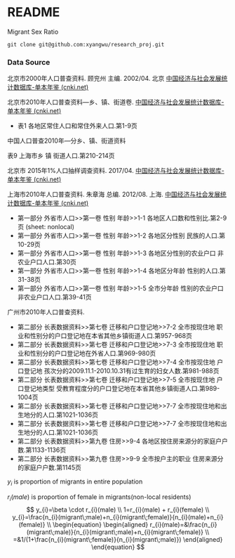 # README

Migrant Sex Ratio

```
git clone git@github.com:xyangwu/research_proj.git

```



### Data Source

北京市2000年人口普查资料. 顾兖州 主编. 2002/04. 北京  [中国经济与社会发展统计数据库-单本年鉴 (cnki.net)](https://data.cnki.net/yearbook/Single/N2013090004)

北京市2010年人口普查资料—乡、镇、街道卷. [中国经济与社会发展统计数据库-单本年鉴 (cnki.net)](https://data.cnki.net/Yearbook/Single/N2013030001)

- 表1 各地区常住人口和常住外来人口.第1-9页

中国人口普查2010年—分乡、镇、街道资料

表9 上海市乡 镇 街道人口.第210-214页

北京市 2015年1%人口抽样调查资料. 2017/04.  [中国经济与社会发展统计数据库-单本年鉴 (cnki.net)](https://data.cnki.net/Yearbook/Single/N2017110171)

上海市2010年人口普查资料. 朱章海 总编. 2012/08. 上海. [中国经济与社会发展统计数据库-单本年鉴 (cnki.net)](https://data.cnki.net/yearbook/Single/N2013030008)

- 第一部分 外省市人口>>第一卷 性别 年龄>>1-1 各地区人口数和性别比.第2-9页 (sheet: nonlocal)
- 第一部分 外省市人口>>第一卷 性别 年龄>>1-2 各地区分性别 民族的人口.第10-29页
- 第一部分 外省市人口>>第一卷 性别 年龄>>1-3 各地区分性别的农业户口 非农业户口人口.第30页
- 第一部分 外省市人口>>第一卷 性别 年龄>>1-4 各地区分年龄 性别的人口.第31-38页
- 第一部分 外省市人口>>第一卷 性别 年龄>>1-5 全市分年龄 性别的农业户口 非农业户口人口.第39-41页

广州市2010年人口普查资料. 

- 第二部分 长表数据资料>>第七卷 迁移和户口登记地>>7-2 全市按现住地 职业和性别分的户口登记地在本省其他乡镇街道人口.第957-968页
- 第二部分 长表数据资料>>第七卷 迁移和户口登记地>>7-3 全市按现住地 职业和性别分的户口登记地在外省人口.第969-980页
- 第二部分 长表数据资料>>第七卷 迁移和户口登记地>>7-4 全市按现住地 户口登记地 孩次分的2009.11.1-2010.10.31有过生育的妇女人数.第981-988页
- 第二部分 长表数据资料>>第七卷 迁移和户口登记地>>7-5 全市按现住地 户口登记地类型 受教育程度分的户口登记地在本省其他乡镇街道人口.第989-1004页
- 第二部分 长表数据资料>>第七卷 迁移和户口登记地>>7-7 全市按现住地和出生地分的人口.第1021-1036页
- 第二部分 长表数据资料>>第七卷 迁移和户口登记地>>7-7 全市按现住地和出生地分的人口.第1021-1036页
- 第二部分 长表数据资料>>第九卷 住房>>9-4 各地区按住房来源分的家庭户户数.第1133-1136页
- 第二部分 长表数据资料>>第九卷 住房>>9-9 全市按户主的职业 住房来源分的家庭户户数.第1145页



$y_{i}$ is  proportion of migrants in entire population

$r_{i}(male)$ is proportion of female in migrants(non-local residents)
$$
y_{i}=\beta \cdot r_{i}(male)  \\
1=r_{i}(male) + r_{i}(female)  \\
y_{i}=\frac{n_{i}(migrant\;male)+n_{i}(migrant\;female)}{n_{i}(male)+n_{i}(female)}  \\
\begin{equation}
\begin{aligned}
r_{i}(male)=&\frac{n_{i}(migrant\;male)}{n_{i}(migrant\;male)+n_{i}(migrant\;female)}  \\
=&1/(1+\frac{n_{i}(migrant\;female)}{n_{i}(migrant\;male)})
\end{aligned}
\end{equation}
$$
